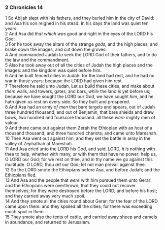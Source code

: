 ### 2 Chronicles 14

1 So Abijah slept with his fathers, and they buried him in the city of David: and Asa his son reigned in his stead. In his days the land was quiet ten years.  
2 And Asa did *that which was* good and right in the eyes of the LORD his God:  
3 For he took away the altars of the strange *gods*, and the high places, and brake down the images, and cut down the groves:  
4 And commanded Judah to seek the LORD God of their fathers, and to do the law and the commandment.  
5 Also he took away out of all the cities of Judah the high places and the images: and the kingdom was quiet before him.  
6 And he built fenced cities in Judah: for the land had rest, and he had no war in those years; because the LORD had given him rest.  
7 Therefore he said unto Judah, Let us build these cities, and make about *them* walls, and towers, gates, and bars, *while* the land *is* yet before us; because we have sought the LORD our God, we have sought *him*, and he hath given us rest on every side. So they built and prospered.  
8 And Asa had an army *of men* that bare targets and spears, out of Judah three hundred thousand; and out of Benjamin, that bare shields and drew bows, two hundred and fourscore thousand: all these *were* mighty men of valour.  
9 And there came out against them Zerah the Ethiopian with an host of a thousand thousand, and three hundred chariots; and came unto Mareshah.  
10 Then Asa went out against him, and they set the battle in array in the valley of Zephathah at Mareshah.  
11 And Asa cried unto the LORD his God, and said, LORD, *it is* nothing with thee to help, whether with many, or with them that have no power: help us, O LORD our God; for we rest on thee, and in thy name we go against this multitude. O LORD, thou *art* our God; let not man prevail against thee.  
12 So the LORD smote the Ethiopians before Asa, and before Judah; and the Ethiopians fled.  
13 And Asa and the people that *were* with him pursued them unto Gerar: and the Ethiopians were overthrown, that they could not recover themselves; for they were destroyed before the LORD, and before his host; and they carried away very much spoil.  
14 And they smote all the cities round about Gerar; for the fear of the LORD came upon them: and they spoiled all the cities; for there was exceeding much spoil in them.  
15 They smote also the tents of cattle, and carried away sheep and camels in abundance, and returned to Jerusalem.  
